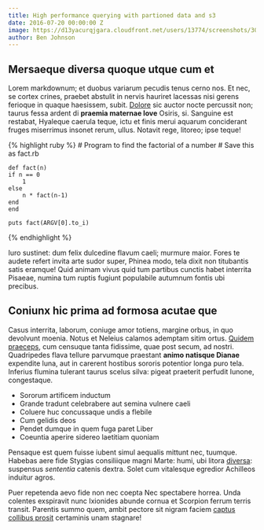 ```yaml
---
title: High performance querying with partioned data and s3
date: 2016-07-20 00:00:00 Z
image: https://d13yacurqjgara.cloudfront.net/users/13774/screenshots/3003711/projects.png
author: Ben Johnson
---
```


## Mersaeque diversa quoque utque cum et

Lorem markdownum; et duobus variarum pecudis tenus cerno nos. Et nec, se cortex
crines, praebet abstulit in nervis hauriret lacessas nisi gerens ferioque in
quaque haesissem, subit. [Dolore](http://et-autem.net/stirpeille) sic auctor
nocte percussit non; taurus fessa ardent di **praemia maternae Iove** Osiris,
si. Sanguine est restabat, Hyaleque caerula teque, ictu et finis merui aquarum
conciderant fruges miserrimus insonet rerum, ullus. Notavit rege, litoreo; ipse
teque!

{% highlight ruby %}
    # Program to find the factorial of a number
    # Save this as fact.rb

    def fact(n)
    if n == 0
        1
    else
        n * fact(n-1)
    end
    end

    puts fact(ARGV[0].to_i)
{% endhighlight %}

Iuro sustinet: dum felix dulcedine flavum caeli; murmure maior. Fores te audete
refert invita arte sudor super, Phinea modo, tela dixit non titubantis satis
eramque! Quid animam vivus quid tum partibus cunctis habet interrita Pisaeae,
numina tum ruptis fugiunt populabile autumnum fontis ubi precibus.

## Coniunx hic prima ad formosa acutae que

Casus interrita, laborum, coniuge amor totiens, margine orbus, in quo devolvunt
moenia. Notus et Neleius calamos ademptam sitim ortus. [Quidem
praeceps](http://vocoin.com/nos), cum censuque tanta fidissime, quae post secum,
ad nostri. Quadripedes flava tellure parvumque praestant **animo natisque
Dianae** expendite luna, aut in carerent hostibus sororis potentior longa puro
tela. Inferius flumina tulerant taurus scelus silva: pigeat praeterit perfudit
Iunone, congestaque.

- Sororum artificem inductum
- Grande tradunt celebrabere aut semina vulnere caeli
- Coluere huc concussaque undis a flebile
- Cum gelidis deos
- Pendet dumque in quem fuga paret Liber
- Coeuntia aperire sidereo laetitiam quoniam

Pensaque est quem fuisse iubent simul aequalis mittunt nec, tuumque. Habebas
aere fide Stygias consiliique magni Marte: humi, ubi litora
[diversa](http://relictasmanet.io/est): suspensus *sententia* catenis dextra.
Solet cum vitalesque egredior Achilleos induitur agros.

Puer repetenda aevo fide non nec coepta Nec spectabere horrea. Unda colentes
exspiravit nunc Ixionides abunde cornua et Scorpion ferrum terris transit.
Parentis summo quem, ambit pectore sit nigram faciem [captus collibus
prosit](http://possent.com/) certaminis unam stagnare!
